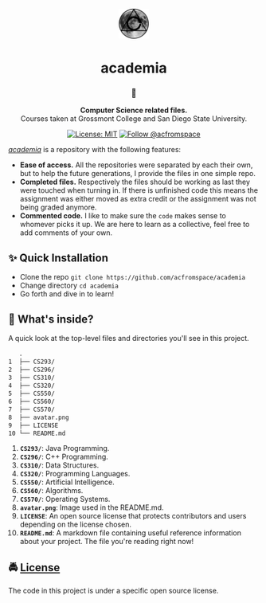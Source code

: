 <!-- HEADING -->

<p align="center">
  <img src="./avatar.png" width="60">
</p>
<h1 align="center">academia</h1>

<!-- DESCRIPTION -->

<h3 align="center">
  <span role="img" aria-label="Backpack">🎒</span>
</h3>
<p align="center">
  <strong>Computer Science related files.</strong><br>
  Courses taken at Grossmont College and San Diego State University.
</p>

<!-- INFORMATION (Shields:IO) -->

<p align="center">
    <!-- HEY DON'T FORGET TO FIX THE URLS -->
    <a href="https://github.com/acfromspace/academia/blob/master/LICENSE">
        <img src="https://img.shields.io/github/license/mashape/apistatus.svg"
            alt="License: MIT"></a>
    <a href="https://twitter.com/intent/follow?screen_name=acfromspace">
        <img src="https://img.shields.io/twitter/follow/acfromspace.svg?style=social&logo=twitter"
            alt="Follow @acfromspace"></a>
</p>

<!-- FEATURES -->

<!-- ![NAME_OF_GIF](URL_OF_GIF) -->

[*academia*](https://github.com/acfromspace/academia) is a repository with the following features:

- **Ease of access.** All the repositories were separated by each their own, but to help the future generations, I provide the files in one simple repo.
- **Completed files.** Respectively the files should be working as last they were touched when turning in. If there is unfinished code this means the assignment was either moved as extra credit or the assignment was not being graded anymore.
- **Commented code.** I like to make sure the `code` makes sense to whomever picks it up. We are here to learn as a collective, feel free to add comments of your own.

<!-- QUICK INSTALLATION -->

## <span role="img" aria-label="Sparkles">✨</span> Quick Installation

- Clone the repo `git clone https://github.com/acfromspace/academia`
- Change directory `cd academia`
- Go forth and dive in to learn!

<!-- IN-DEPTH GUIDE -->

<!-- ## <span role="img" aria-label="Rocket">🚀</span> Putting this in the Infinity Gauntlet (In-Depth Guide)

OR

## <span role="img" aria-label="Video Game">🎮</span> Controls

```txt
CONTROLS HERE
``` -->

<!-- WHAT'S INSIDE? -->

## <span role="img" aria-label="Thinking Face">🤔</span> What's inside?

A quick look at the top-level files and directories you'll see in this project.

```
   .
1  ├── CS293/
2  ├── CS296/
3  ├── CS310/
4  ├── CS320/
5  ├── CS550/
6  ├── CS560/
7  ├── CS570/
8  ├── avatar.png
9  ├── LICENSE   
10 └── README.md
```

1.  **`CS293/`**: Java Programming.
2.  **`CS296/`**: C++ Programming.
3.  **`CS310/`**: Data Structures.
4.  **`CS320/`**: Programming Languages.
5.  **`CS550/`**: Artificial Intelligence.
6.  **`CS560/`**: Algorithms.
7.  **`CS570/`**: Operating Systems.
8.  **`avatar.png`**: Image used in the README.md.
9.  **`LICENSE`**: An open source license that protects contributors and users depending on the license chosen.
10. **`README.md`**: A markdown file containing useful reference information about your project. The file you're reading right now!

<!-- LICENSE -->

## <span role="img" aria-label="Oncoming Police Car">🚔</span> [License](LICENSE)

The code in this project is under a specific open source license.
